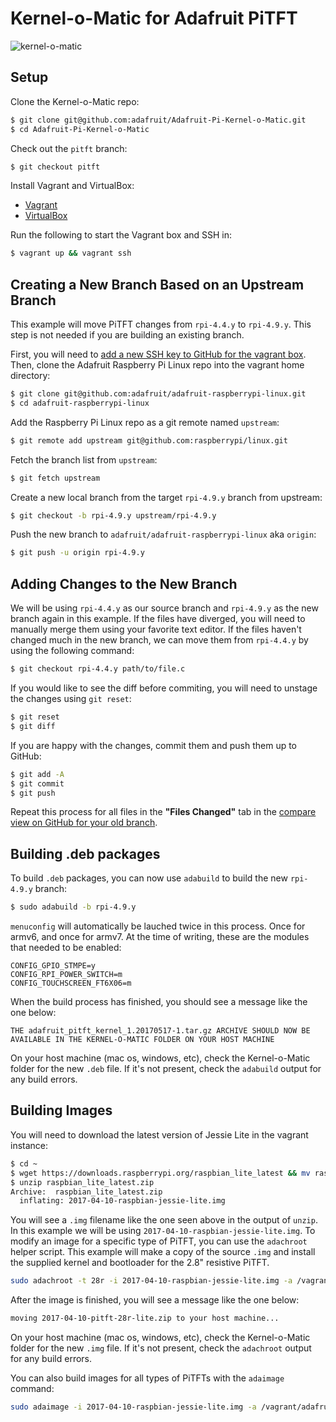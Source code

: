 # Kernel-o-Matic for Adafruit PiTFT

![kernel-o-matic](/docs/pngn_kernelomatic_with_logos.gif?raw=true)

## Setup

Clone the Kernel-o-Matic repo:

```sh
$ git clone git@github.com:adafruit/Adafruit-Pi-Kernel-o-Matic.git
$ cd Adafruit-Pi-Kernel-o-Matic
```

Check out the `pitft` branch:

```sh
$ git checkout pitft
```

Install Vagrant and VirtualBox:
* [Vagrant][vagrant]
* [VirtualBox][vb]

Run the following to start the Vagrant box and SSH in:

```sh
$ vagrant up && vagrant ssh
```
## Creating a New Branch Based on an Upstream Branch

This example will move PiTFT changes from `rpi-4.4.y` to `rpi-4.9.y`. This step is not needed if you are building an existing branch.

First, you will need to [add a new SSH key to GitHub for the vagrant box][keys]. Then, clone the Adafruit Raspberry Pi Linux repo into the vagrant home directory:

```sh
$ git clone git@github.com:adafruit/adafruit-raspberrypi-linux.git
$ cd adafruit-raspberrypi-linux
```

Add the Raspberry Pi Linux repo as a git remote named `upstream`:

```sh
$ git remote add upstream git@github.com:raspberrypi/linux.git
```

Fetch the branch list from `upstream`:

```sh
$ git fetch upstream
```

Create a new local branch from the target `rpi-4.9.y` branch from upstream:

```sh
$ git checkout -b rpi-4.9.y upstream/rpi-4.9.y
```

Push the new branch to `adafruit/adafruit-raspberrypi-linux` aka `origin`:

```sh
$ git push -u origin rpi-4.9.y
```

## Adding Changes to the New Branch

We will be using `rpi-4.4.y` as our source branch and `rpi-4.9.y` as the new branch again in this example. If the files have diverged, you will need to manually merge them using your favorite text editor. If the files haven't changed much in the new branch, we can move them from `rpi-4.4.y` by using the following command:

```sh
$ git checkout rpi-4.4.y path/to/file.c
```

If you would like to see the diff before commiting, you will need to unstage the changes using `git reset`:

```sh
$ git reset
$ git diff
```

If you are happy with the changes, commit them and push them up to GitHub:

```sh
$ git add -A
$ git commit
$ git push
```

Repeat this process for all files in the **"Files Changed"** tab in the [compare view on GitHub for your old branch][compare].

## Building .deb packages

To build `.deb` packages, you can now use `adabuild` to build the new `rpi-4.9.y` branch:

```sh
$ sudo adabuild -b rpi-4.9.y
```

`menuconfig` will automatically be lauched twice in this process. Once for armv6, and once for armv7. At the time of writing, these are the modules that needed to be enabled:

```
CONFIG_GPIO_STMPE=y
CONFIG_RPI_POWER_SWITCH=m
CONFIG_TOUCHSCREEN_FT6X06=m
```

When the build process has finished, you should see a message like the one below:

```
THE adafruit_pitft_kernel_1.20170517-1.tar.gz ARCHIVE SHOULD NOW BE
AVAILABLE IN THE KERNEL-O-MATIC FOLDER ON YOUR HOST MACHINE
```

On your host machine (mac os, windows, etc), check the Kernel-o-Matic folder for the new `.deb` file. If it's not present, check the `adabuild` output for any build errors.

## Building Images

You will need to download the latest version of Jessie Lite in the vagrant instance:

```sh
$ cd ~
$ wget https://downloads.raspberrypi.org/raspbian_lite_latest && mv raspbian_lite_latest raspbian_lite_latest.zip
$ unzip raspbian_lite_latest.zip
Archive:  raspbian_lite_latest.zip
  inflating: 2017-04-10-raspbian-jessie-lite.img
```

You will see a `.img` filename like the one seen above in the output of `unzip`. In this example we will be using `2017-04-10-raspbian-jessie-lite.img`. To modify
an image for a specific type of PiTFT, you can use the `adachroot` helper script. This example will make a copy of the source `.img` and install the supplied kernel
and bootloader for the 2.8" resistive PiTFT.

```sh
sudo adachroot -t 28r -i 2017-04-10-raspbian-jessie-lite.img -a /vagrant/adafruit_pitft_kernel_1.20170517-1.tar.gz
```

After the image is finished, you will see a message like the one below:

```sh
moving 2017-04-10-pitft-28r-lite.zip to your host machine...
```

On your host machine (mac os, windows, etc), check the Kernel-o-Matic folder for the new `.img` file. If it's not present, check the `adachroot` output for any build errors.

You can also build images for all types of PiTFTs with the `adaimage` command:

```sh
sudo adaimage -i 2017-04-10-raspbian-jessie-lite.img -a /vagrant/adafruit_pitft_kernel_1.20170517-1.tar.gz
```

[vagrant]: https://www.vagrantup.com/
[vb]: https://www.virtualbox.org/wiki/Downloads
[keys]: https://help.github.com/articles/adding-a-new-ssh-key-to-your-github-account/#platform-linux
[ada-linux]: https://github.com/adafruit/adafruit-raspberrypi-linux
[compare]: https://github.com/raspberrypi/linux/compare/rpi-4.4.y...adafruit:rpi-4.4.y
